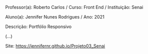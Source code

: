 Professor(a): Roberto Carlos / Curso: Front End / Instituição: Senai

Aluno(a): Jennifer Nunes Rodrigues / Ano: 2021

Descrição: Portfólio Responsivo

(...)

Site: https://jennifernr.github.io/Projeto03_Senai
